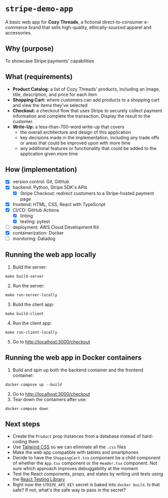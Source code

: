# `stripe-demo-app`
A basic web app for **Cozy Threads**, a fictional direct-to-consumer e-commerce brand that sells high-quality, ethically-sourced apparel and accessories.

## Why (purpose)
To showcase Stripe payments' capabilities

## What (requirements)
- **Product Catalog:** a list of Cozy Threads' products, including an image, title, description, and price for each item
- **Shopping Cart:** where customers can add products to a shopping cart and view the items they've selected
- **Checkout:** a checkout flow that uses Stripe to securely collect payment information and complete the transaction. Display the result to the customer.
- **Write-Up:** a less-than-700-word write-up that covers
  - the overall architecture and design of this application
  - key decisions made in the implementation, including any trade offs or areas that could be improved upon with more time
  - any additional features or functionality that could be added to the application given more time

## How (implementation)
- [x] version control: Git, GitHub
- [x] backend: Python, Stripe SDK's APIs
  - [x] Stripe Checkout: redirect customers to a Stripe-hosted payment page
- [x] frontend: HTML, CSS, React with TypeScript
- [x] CI/CD: GitHub Actions
  - [x] linting
  - [x] testing: pytest
- [ ] deployment: AWS Cloud Development Kit
- [x] containerization: Docker
- [ ] monitoring: Datadog

## Running the web app locally

1. Build the server:
```
make build-server
```

2. Run the server:
```
make run-server-locally
```

3. Build the client app:
```
make build-client
```

4. Run the client app:
```
make run-client-locally
```

5. Go to [http://localhost:3000/checkout](http://localhost:3000/checkout)

## Running the web app in Docker containers

1. Build and spin up both the backend container and the frontend container:
```
docker-compose up --build
```

2. Go to [http://localhost:3000/checkout](http://localhost:3000/checkout)
3. Tear down the containers after use:
```
docker-compose down
```

## Next steps
- Create the `Product` prop instances from a database instead of hard-coding them
- Use [Tailwind CSS](https://tailwindcss.com/) so we can eliminate all the `.css` files
- Make the web app compatible with tablets and smartphones
- Decide to have the `ShoppingCart.tsx` component be a child component of whether the `App.tsx` component or the `Header.tsx` component. Not sure which approach improves debuggability at the moment
- Test the React components, props, and states by writing unit tests using the [React Testing Library](https://testing-library.com/docs/react-testing-library/intro/)
- Right now the `STRIPE_API_KEY` secret is baked into `docker build`. Is that safe? If not, what's the safe way to pass in the secret?
